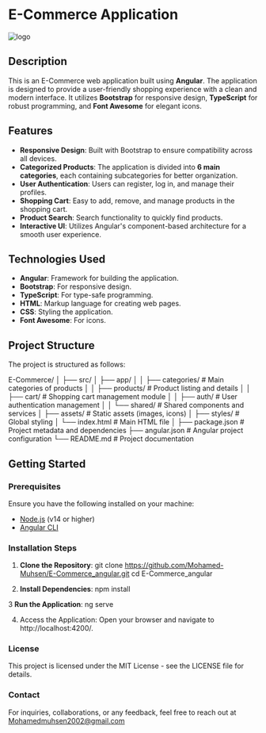# E-Commerce Application
![logo](https://github.com/user-attachments/assets/93c38a35-ba6c-4316-b23f-61c4e7e3b5c4)

## Description


This is an E-Commerce web application built using **Angular**. The application is designed to provide a user-friendly shopping experience with a clean and modern interface. It utilizes **Bootstrap** for responsive design, **TypeScript** for robust programming, and **Font Awesome** for elegant icons.

## Features

- **Responsive Design**: Built with Bootstrap to ensure compatibility across all devices.
- **Categorized Products**: The application is divided into **6 main categories**, each containing subcategories for better organization.
- **User Authentication**: Users can register, log in, and manage their profiles.
- **Shopping Cart**: Easy to add, remove, and manage products in the shopping cart.
- **Product Search**: Search functionality to quickly find products.
- **Interactive UI**: Utilizes Angular's component-based architecture for a smooth user experience.

## Technologies Used

- **Angular**: Framework for building the application.
- **Bootstrap**: For responsive design.
- **TypeScript**: For type-safe programming.
- **HTML**: Markup language for creating web pages.
- **CSS**: Styling the application.
- **Font Awesome**: For icons.

## Project Structure

The project is structured as follows:

E-Commerce/ │ ├── src/ │ ├── app/ │ │ ├── categories/ # Main categories of products │ │ ├── products/ # Product listing and details │ │ ├── cart/ # Shopping cart management module │ │ ├── auth/ # User authentication management │ │ └── shared/ # Shared components and services │ ├── assets/ # Static assets (images, icons) │ ├── styles/ # Global styling │ └── index.html # Main HTML file │ ├── package.json # Project metadata and dependencies ├── angular.json # Angular project configuration └── README.md # Project documentation


## Getting Started

### Prerequisites

Ensure you have the following installed on your machine:

- [Node.js](https://nodejs.org/) (v14 or higher)
- [Angular CLI](https://angular.io/cli)

### Installation Steps

1. **Clone the Repository**:
   git clone https://github.com/Mohamed-Muhsen/E-Commerce_angular.git
   cd E-Commerce_angular
   
2. **Install Dependencies**:
npm install

3 **Run the Application**:
ng serve

4. Access the Application: Open your browser and navigate to http://localhost:4200/.

### License
This project is licensed under the MIT License - see the LICENSE file for details.

### Contact
For inquiries, collaborations, or any feedback, feel free to reach out at Mohamedmuhsen2002@gmail.com
